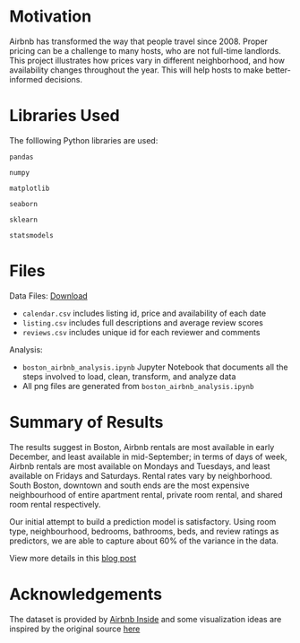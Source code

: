 # Motivation

Airbnb has transformed the way that people travel since 2008. Proper pricing can be a challenge to many hosts, who are not full-time landlords. This project illustrates how prices vary in different neighborhood, and how availability changes throughout the year. This will help hosts to make better-informed decisions. 

# Libraries Used

The folllowing Python libraries are used: 

`pandas`

`numpy`

`matplotlib`

`seaborn`

`sklearn`

`statsmodels`

# Files 

Data Files: [Download](https://www.kaggle.com/airbnb/boston/download) 

*   `calendar.csv` includes listing id, price and availability of each date
*   `listing.csv` includes full descriptions and average review scores 
*   `reviews.csv` includes unique id for each reviewer and comments

Analysis: 

*   `boston_airbnb_analysis.ipynb` Jupyter Notebook that documents all the steps involved to load, clean, transform, and analyze data
*   All png files are generated from `boston_airbnb_analysis.ipynb` 

# Summary of Results 

The results suggest in Boston, Airbnb rentals are most available in early December, and least available in mid-September; in terms of days of week, Airbnb rentals are most available on Mondays and Tuesdays, and least available on Fridays and Saturdays. Rental rates vary by neighborhood. South Boston, downtown and south ends are the most expensive neighbourhood of entire apartment rental, private room rental, and shared room rental respectively. 

Our initial attempt to build a prediction model is satisfactory. Using room type, neighbourhood, bedrooms, bathrooms, beds, and review ratings as predictors, we are able to capture about 60% of the variance in the data. 

View more details in this [blog post](https://tanyayt.github.io/Boston-airbnb-market/)

# Acknowledgements

The dataset is provided by [Airbnb Inside](http://insideairbnb.com/get-the-data.html) and some visualization ideas are inspired by the original source [here](http://insideairbnb.com/boston/)